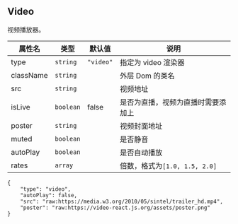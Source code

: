 ## Video

视频播放器。

| 属性名    | 类型      | 默认值    | 说明                               |
|-----------|-----------|-----------|------------------------------------|
| type      | `string`  | `"video"` | 指定为 video 渲染器                |
| className | `string`  |           | 外层 Dom 的类名                    |
| src       | `string`  |           | 视频地址                           |
| isLive    | `boolean` | false     | 是否为直播，视频为直播时需要添加上 |
| poster    | `string`  |           | 视频封面地址                       |
| muted     | `boolean` |           | 是否静音                           |
| autoPlay  | `boolean` |           | 是否自动播放                       |
| rates     | `array`   |           | 倍数，格式为`[1.0, 1.5, 2.0]`      |

```schema:height="500" scope="body"
{
    "type": "video",
    "autoPlay": false,
    "src": "raw:https://media.w3.org/2010/05/sintel/trailer_hd.mp4",
    "poster": "raw:https://video-react.js.org/assets/poster.png"
}
```
